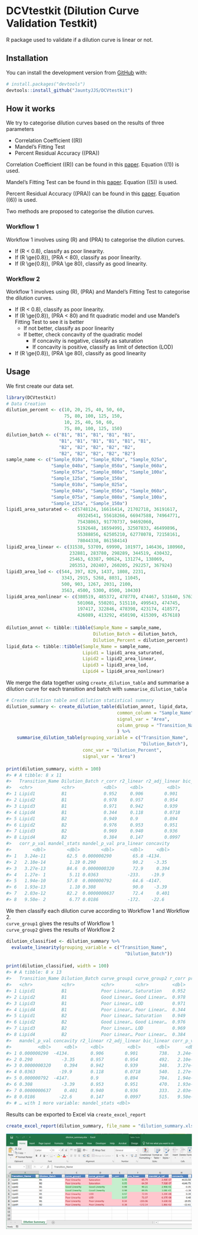 
<!-- README.md is generated from README.Rmd. Please edit that file -->

# DCVtestkit (Dilution Curve Validation Testkit)

<!-- badges: start -->

<!-- badges: end -->

R package used to validate if a dilution curve is linear or not.

## Installation

You can install the development version from
[GitHub](https://github.com/) with:

``` r
# install.packages("devtools")
devtools::install_github("JauntyJJS/DCVtestkit")
```

## How it works

We try to categorise dilution curves based on the results of three
parameters

  - Correlation Coefficient (\(R\))
  - Mandel’s Fitting Test  
  - Percent Residual Accuracy (\(PRA\))

Correlation Coefficient (\(R\)) can be found in this
[paper](https://link.springer.com/article/10.1007/s00769-002-0487-6).
Equation (\(1\)) is used.

Mandel’s Fitting Test can be found in this
[paper](https://pubs.rsc.org/en/content/articlelanding/2013/ay/c2ay26400e#!divAbstract).
Equation (\(5\)) is used.

Percent Residual Accuracy (\(PRA\)) can be found in this
[paper](https://www.sciencedirect.com/science/article/abs/pii/S0039914018307549).
Equation (\(6\)) is used.

Two methods are proposed to categorise the dilution curves.

### Workflow 1

Workflow 1 involves using \(R\) and \(PRA\) to categorise the dilution
curves.

  - If \(R < 0.8\), classify as poor linearity.  
  - If \(R \ge{0.8}\), \(PRA < 80\), classify as poor linearity.  
  - If \(R \ge{0.8}\), \(PRA \ge 80\), classify as good linearity.

### Workflow 2

Workflow 1 involves using \(R\), \(PRA\) and Mandel’s Fitting Test to
categorise the dilution curves.

  - If \(R < 0.8\), classify as poor linearity.
  - If \(R \ge{0.8}\), \(PRA < 80\) and fit quadratic model and use
    Mandel’s Fitting Test to see it is better
      - If not better, classify as poor linearity
      - If better, check concavity of the quadratic model
          - If concavity is negative, classify as saturation
          - If concavity is positive, classify as limit of detection
            (LOD)
  - If \(R \ge{0.8}\), \(PRA \ge 80\), classify as good linearity

## Usage

We first create our data set.

``` r
library(DCVtestkit)
# Data Creation
dilution_percent <- c(10, 20, 25, 40, 50, 60,
                      75, 80, 100, 125, 150,
                      10, 25, 40, 50, 60,
                      75, 80, 100, 125, 150)
dilution_batch <- c("B1", "B1", "B1", "B1", "B1",
                    "B1", "B1", "B1", "B1", "B1", "B1",
                    "B2", "B2", "B2", "B2", "B2",
                    "B2", "B2", "B2", "B2", "B2")
sample_name <- c("Sample_010a", "Sample_020a", "Sample_025a",
                 "Sample_040a", "Sample_050a", "Sample_060a",
                 "Sample_075a", "Sample_080a", "Sample_100a",
                 "Sample_125a", "Sample_150a",
                 "Sample_010a", "Sample_025a",
                 "Sample_040a", "Sample_050a", "Sample_060a",
                 "Sample_075a", "Sample_080a", "Sample_100a",
                 "Sample_125a", "Sample_150a")
lipid1_area_saturated <- c(5748124, 16616414, 21702718, 36191617,
                           49324541, 55618266, 66947588, 74964771,
                           75438063, 91770737, 94692060,
                           5192648, 16594991, 32507833, 46499896,
                           55388856, 62505210, 62778078, 72158161,
                           78044338, 86158414)
lipid2_area_linear <- c(31538, 53709, 69990, 101977, 146436, 180960,
                        232881, 283780, 298289, 344519, 430432,
                        25463, 63387, 90624, 131274, 138069,
                        205353, 202407, 260205, 292257, 367924)
lipid3_area_lod <- c(544, 397, 829, 1437, 1808, 2231,
                     3343, 2915, 5268, 8031, 11045,
                     500, 903, 1267, 2031, 2100,
                     3563, 4500, 5300, 8500, 10430)
lipid4_area_nonlinear <- c(380519, 485372, 478770, 474467, 531640, 576301,
                           501068, 550201, 515110, 499543, 474745,
                           197417, 322846, 478398, 423174, 418577,
                           426089, 413292, 450190, 415309, 457618)

dilution_annot <- tibble::tibble(Sample_Name = sample_name,
                                 Dilution_Batch = dilution_batch,
                                 Dilution_Percent = dilution_percent)
lipid_data <- tibble::tibble(Sample_Name = sample_name,
                             Lipid1 = lipid1_area_saturated,
                             Lipid2 = lipid2_area_linear,
                             Lipid3 = lipid3_area_lod,
                             Lipid4 = lipid4_area_nonlinear)
```

We merge the data together using `create_dilution_table` and summarise a
dilution curve for each transition and batch with
`summarise_dilution_table`

``` r
# Create dilution table and dilution statistical summary
dilution_summary <- create_dilution_table(dilution_annot, lipid_data,
                                          common_column = "Sample_Name",
                                          signal_var = "Area",
                                          column_group = "Transition_Name"
                                          ) %>% 
    summarise_dilution_table(grouping_variable = c("Transition_Name",
                                                   "Dilution_Batch"),
                             conc_var = "Dilution_Percent",
                             signal_var = "Area")

print(dilution_summary, width = 100)
#> # A tibble: 8 x 11
#>   Transition_Name Dilution_Batch r_corr r2_linear r2_adj_linear bic_linear
#>   <chr>           <chr>           <dbl>     <dbl>         <dbl>      <dbl>
#> 1 Lipid1          B1              0.952     0.906        0.901        738.
#> 2 Lipid2          B1              0.978     0.957        0.954        492.
#> 3 Lipid3          B1              0.971     0.942        0.939        348.
#> 4 Lipid4          B1              0.344     0.118        0.0718       540.
#> 5 Lipid1          B2              0.949     0.9          0.894        704.
#> 6 Lipid2          B2              0.976     0.953        0.951        470.
#> 7 Lipid3          B2              0.969     0.940        0.936        333.
#> 8 Lipid4          B2              0.384     0.147        0.0997       515.
#>   corr_p_val mandel_stats mandel_p_val pra_linear concavity
#>        <dbl>        <dbl>        <dbl>      <dbl>     <dbl>
#> 1   3.24e-11        62.5  0.000000290        65.8 -4134.   
#> 2   2.10e-14         1.19 0.290              90.2    -3.35 
#> 3   3.27e-13        84.6  0.0000000320       72.9     0.394
#> 4   1.27e- 1         5.11 0.0363           -233.    -19.9  
#> 5   1.94e-10        57.0  0.000000792        64.6 -4147.   
#> 6   1.93e-13         1.10 0.308              90.0    -3.39 
#> 7   2.03e-12        82.2  0.0000000637       72.4     0.401
#> 8   9.50e- 2         6.77 0.0186           -172.    -22.6
```

We then classify each dilution curve according to Workflow 1 and
Workflow 2.  
`curve_group1` gives the results of Workflow 1  
`curve_group2` gives the results of Workflow 2

``` r
dilution_classified <- dilution_summary %>%
  evaluate_linearity(grouping_variable = c("Transition_Name",
                                             "Dilution_Batch"))

print(dilution_classified, width = 100)
#> # A tibble: 8 x 13
#>   Transition_Name Dilution_Batch curve_group1 curve_group2 r_corr pra_linear
#>   <chr>           <chr>          <chr>        <chr>         <dbl>      <dbl>
#> 1 Lipid1          B1             Poor Linear… Saturation    0.952       65.8
#> 2 Lipid2          B1             Good Linear… Good Linear…  0.978       90.2
#> 3 Lipid3          B1             Poor Linear… LOD           0.971       72.9
#> 4 Lipid4          B1             Poor Linear… Poor Linear…  0.344     -233. 
#> 5 Lipid1          B2             Poor Linear… Saturation    0.949       64.6
#> 6 Lipid2          B2             Good Linear… Good Linear…  0.976       90.0
#> 7 Lipid3          B2             Poor Linear… LOD           0.969       72.4
#> 8 Lipid4          B2             Poor Linear… Poor Linear…  0.384     -172. 
#>   mandel_p_val concavity r2_linear r2_adj_linear bic_linear corr_p_val
#>          <dbl>     <dbl>     <dbl>         <dbl>      <dbl>      <dbl>
#> 1 0.000000290  -4134.        0.906        0.901        738.   3.24e-11
#> 2 0.290           -3.35      0.957        0.954        492.   2.10e-14
#> 3 0.0000000320     0.394     0.942        0.939        348.   3.27e-13
#> 4 0.0363         -19.9       0.118        0.0718       540.   1.27e- 1
#> 5 0.000000792  -4147.        0.9          0.894        704.   1.94e-10
#> 6 0.308           -3.39      0.953        0.951        470.   1.93e-13
#> 7 0.0000000637     0.401     0.940        0.936        333.   2.03e-12
#> 8 0.0186         -22.6       0.147        0.0997       515.   9.50e- 2
#> # … with 1 more variable: mandel_stats <dbl>
```

Results can be exported to Excel via `create_excel_report`

``` r
create_excel_report(dilution_summary, file_name = "dilution_summary.xlsx")
```

![Excel Report](man/figures/README-ExcelResults.png)
